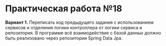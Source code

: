 # Практическая работа №18

**Вариант 1.**
Переписать код предыдущего задания с использованием сервисов и отделения логики
контроллера от логики сервиса и репозитория. В программе всё взаимодействие с
базой данных должно быть реализовано через репозитории Spring Data Jpa.